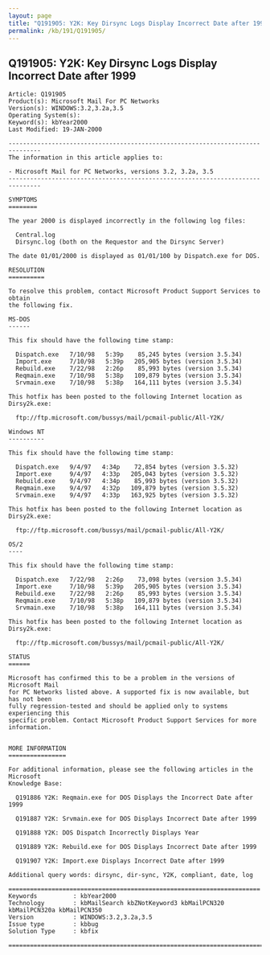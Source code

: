 ```yaml
---
layout: page
title: "Q191905: Y2K: Key Dirsync Logs Display Incorrect Date after 1999"
permalink: /kb/191/Q191905/
---
```


## Q191905: Y2K: Key Dirsync Logs Display Incorrect Date after 1999

	Article: Q191905
	Product(s): Microsoft Mail For PC Networks
	Version(s): WINDOWS:3.2,3.2a,3.5
	Operating System(s): 
	Keyword(s): kbYear2000
	Last Modified: 19-JAN-2000
	
	-------------------------------------------------------------------------------
	The information in this article applies to:
	
	- Microsoft Mail for PC Networks, versions 3.2, 3.2a, 3.5 
	-------------------------------------------------------------------------------
	
	SYMPTOMS
	========
	
	The year 2000 is displayed incorrectly in the following log files:
	
	  Central.log
	  Dirsync.log (both on the Requestor and the Dirsync Server)
	
	The date 01/01/2000 is displayed as 01/01/100 by Dispatch.exe for DOS.
	
	RESOLUTION
	==========
	
	To resolve this problem, contact Microsoft Product Support Services to obtain
	the following fix.
	
	MS-DOS
	------
	
	This fix should have the following time stamp:
	
	  Dispatch.exe   7/10/98   5:39p    85,245 bytes (version 3.5.34)
	  Import.exe     7/10/98   5:39p   205,905 bytes (version 3.5.34)
	  Rebuild.exe    7/22/98   2:26p    85,993 bytes (version 3.5.34)
	  Reqmain.exe    7/10/98   5:38p   109,879 bytes (version 3.5.34)
	  Srvmain.exe    7/10/98   5:38p   164,111 bytes (version 3.5.34)
	
	This hotfix has been posted to the following Internet location as Dirsy2k.exe:
	
	  ftp://ftp.microsoft.com/bussys/mail/pcmail-public/All-Y2K/
	
	Windows NT
	----------
	
	This fix should have the following time stamp:
	
	  Dispatch.exe   9/4/97   4:34p    72,854 bytes (version 3.5.32)
	  Import.exe     9/4/97   4:33p   205,043 bytes (version 3.5.32)
	  Rebuild.exe    9/4/97   4:34p    85,993 bytes (version 3.5.32)
	  Reqmain.exe    9/4/97   4:32p   109,879 bytes (version 3.5.32)
	  Srvmain.exe    9/4/97   4:33p   163,925 bytes (version 3.5.32)
	
	This hotfix has been posted to the following Internet location as Dirsy2k.exe:
	
	  ftp://ftp.microsoft.com/bussys/mail/pcmail-public/All-Y2K/
	
	OS/2
	----
	
	This fix should have the following time stamp:
	
	  Dispatch.exe   7/22/98   2:26p    73,098 bytes (version 3.5.34)
	  Import.exe     7/10/98   5:39p   205,905 bytes (version 3.5.34)
	  Rebuild.exe    7/22/98   2:26p    85,993 bytes (version 3.5.34)
	  Reqmain.exe    7/10/98   5:38p   109,879 bytes (version 3.5.34)
	  Srvmain.exe    7/10/98   5:38p   164,111 bytes (version 3.5.34)
	
	This hotfix has been posted to the following Internet location as Dirsy2k.exe:
	
	  ftp://ftp.microsoft.com/bussys/mail/pcmail-public/All-Y2K/
	
	STATUS
	======
	
	Microsoft has confirmed this to be a problem in the versions of Microsoft Mail
	for PC Networks listed above. A supported fix is now available, but has not been
	fully regression-tested and should be applied only to systems experiencing this
	specific problem. Contact Microsoft Product Support Services for more
	information.
	
	
	MORE INFORMATION
	================
	
	For additional information, please see the following articles in the Microsoft
	Knowledge Base:
	
	  Q191886 Y2K: Reqmain.exe for DOS Displays the Incorrect Date after 1999
	
	  Q191887 Y2K: Srvmain.exe for DOS Displays Incorrect Date after 1999
	
	  Q191888 Y2K: DOS Dispatch Incorrectly Displays Year
	
	  Q191889 Y2K: Rebuild.exe for DOS Displays Incorrect Date after 1999
	
	  Q191907 Y2K: Import.exe Displays Incorrect Date after 1999
	
	Additional query words: dirsync, dir-sync, Y2K, compliant, date, log
	
	======================================================================
	Keywords          : kbYear2000 
	Technology        : kbMailSearch kbZNotKeyword3 kbMailPCN320 kbMailPCN320a kbMailPCN350
	Version           : WINDOWS:3.2,3.2a,3.5
	Issue type        : kbbug
	Solution Type     : kbfix
	
	=============================================================================
	
